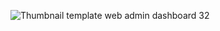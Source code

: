 ![Thumbnail template web admin dashboard 32](https://github.com/user-attachments/assets/ec5bcaf4-fab7-4337-9210-25176ede98ec)
